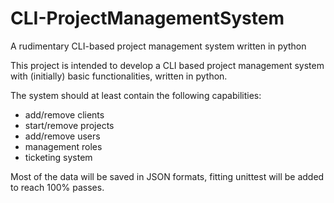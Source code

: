 # CLI-ProjectManagementSystem
A rudimentary CLI-based project management system written in python



This project is intended to develop a CLI based project management system with (initially) basic functionalities, written in python.

The system should at least contain the following capabilities:

  - add/remove clients
  - start/remove projects
  - add/remove users
  - management roles
  - ticketing system
 
 Most of the data will be saved in JSON formats, fitting unittest will be added to reach 100% passes.
